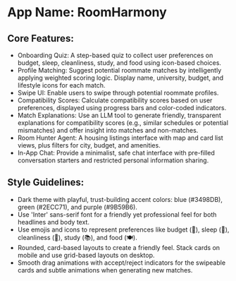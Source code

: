 # **App Name**: RoomHarmony

## Core Features:

- Onboarding Quiz: A step-based quiz to collect user preferences on budget, sleep, cleanliness, study, and food using icon-based choices.
- Profile Matching: Suggest potential roommate matches by intelligently applying weighted scoring logic. Display name, university, budget, and lifestyle icons for each match.
- Swipe UI: Enable users to swipe through potential roommate profiles.
- Compatibility Scores: Calculate compatibility scores based on user preferences, displayed using progress bars and color-coded indicators.
- Match Explanations: Use an LLM tool to generate friendly, transparent explanations for compatibility scores (e.g., similar schedules or potential mismatches) and offer insight into matches and non-matches.
- Room Hunter Agent: A housing listings interface with map and card list views, plus filters for city, budget, and amenities.
- In-App Chat: Provide a minimalist, safe chat interface with pre-filled conversation starters and restricted personal information sharing.

## Style Guidelines:

- Dark theme with playful, trust-building accent colors: blue (#3498DB), green (#2ECC71), and purple (#9B59B6).
- Use 'Inter' sans-serif font for a friendly yet professional feel for both headlines and body text.
- Use emojis and icons to represent preferences like budget (💸), sleep (🛌), cleanliness (🧹), study (📚), and food (🍽).
- Rounded, card-based layouts to create a friendly feel. Stack cards on mobile and use grid-based layouts on desktop.
- Smooth drag animations with accept/reject indicators for the swipeable cards and subtle animations when generating new matches.